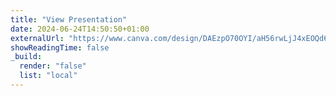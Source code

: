 ```yaml
---
title: "View Presentation"
date: 2024-06-24T14:50:50+01:00
externalUrl: "https://www.canva.com/design/DAEzpO70OYI/aH56rwLjJ4xEOQd6rgCdtg/view?utm_content=DAEzpO70OYI&utm_campaign=designshare&utm_medium=link&utm_source=publishsharelink"
showReadingTime: false
_build:
  render: "false"
  list: "local"
---
```


